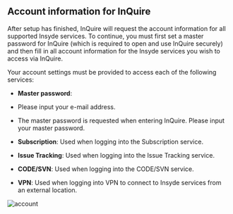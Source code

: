 ## Account information for InQuire

After setup has finished, InQuire will request the account information
for all supported Insyde services. To continue, you must first set a
master password for InQuire (which is required to open and use InQuire
securely) and then fill in all account information for the Insyde
services you wish to access via InQuire.

Your account settings must be provided to access each of the following
services:

-   **Master password**:

  -   Please input your e-mail address.

  -   The master password is requested when entering InQuire. Please input your master password.

-   **Subscription**: Used when logging into the Subscription service.

-   **Issue Tracking**: Used when logging into the Issue Tracking
    service.

-   **CODE/SVN**: Used when logging into the CODE/SVN service.

-   **VPN**: Used when logging into VPN to connect to Insyde services
    from an external location.

![account](/assets/image5.png)